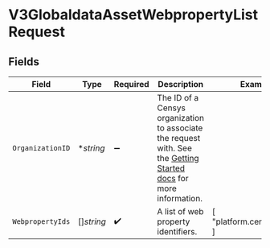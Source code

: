 # V3GlobaldataAssetWebpropertyListRequest


## Fields

| Field                                                                                                                                                                                              | Type                                                                                                                                                                                               | Required                                                                                                                                                                                           | Description                                                                                                                                                                                        | Example                                                                                                                                                                                            |
| -------------------------------------------------------------------------------------------------------------------------------------------------------------------------------------------------- | -------------------------------------------------------------------------------------------------------------------------------------------------------------------------------------------------- | -------------------------------------------------------------------------------------------------------------------------------------------------------------------------------------------------- | -------------------------------------------------------------------------------------------------------------------------------------------------------------------------------------------------- | -------------------------------------------------------------------------------------------------------------------------------------------------------------------------------------------------- |
| `OrganizationID`                                                                                                                                                                                   | **string*                                                                                                                                                                                          | :heavy_minus_sign:                                                                                                                                                                                 | The ID of a Censys organization to associate the request with. See the [Getting Started docs](https://docs.censys.com/reference/get-started#step-3-set-your-organization-id) for more information. |                                                                                                                                                                                                    |
| `WebpropertyIds`                                                                                                                                                                                   | []*string*                                                                                                                                                                                         | :heavy_check_mark:                                                                                                                                                                                 | A list of web property identifiers.                                                                                                                                                                | [<br/>"platform.censys.io:80"<br/>]                                                                                                                                                                |